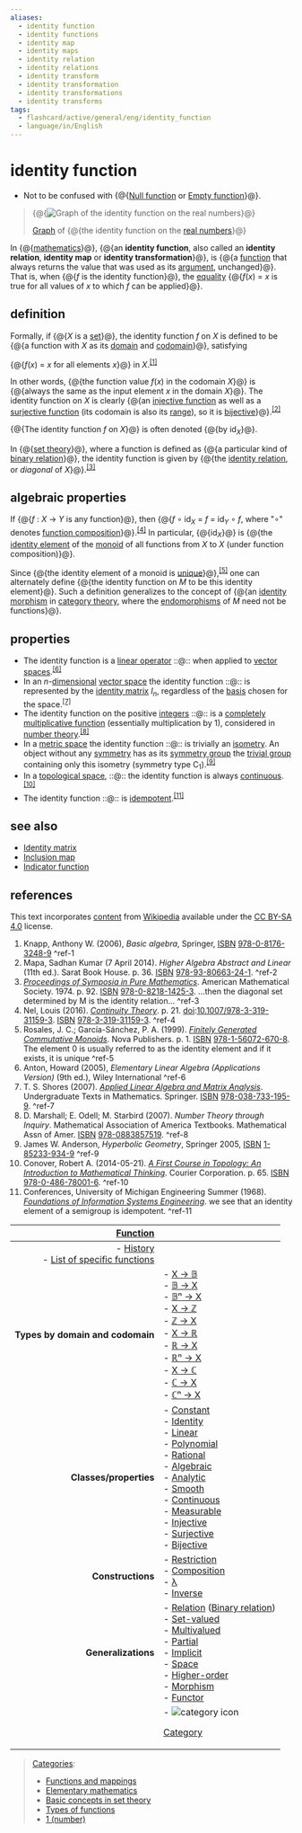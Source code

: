 ```yaml
---
aliases:
  - identity function
  - identity functions
  - identity map
  - identity maps
  - identity relation
  - identity relations
  - identity transform
  - identity transformation
  - identity transformations
  - identity transforms
tags:
  - flashcard/active/general/eng/identity_function
  - language/in/English
---
```


# identity function

- Not to be confused with {@{[Null function](null%20function.md) or [Empty function](empty%20function.md#standard%20functions)}@}. <!--SR:!2026-01-21,272,330-->

> {@{![[Graph](graph%20of%20a%20function.md) of the identity function on the [real numbers](real%20number.md)](../../archives/Wikimedia%20Commons/Function-x.svg)}@}
>
> [Graph](graph%20of%20a%20function.md) of {@{the identity function on the [real numbers](real%20number.md)}@} <!--SR:!2026-02-13,290,330!2026-01-20,271,330-->

In {@{[mathematics](mathematics.md)}@}, {@{an __identity function__, also called an __identity relation__, __identity map__ or __identity transformation__}@}, is {@{a [function](function%20(mathematics).md) that always returns the value that was used as its [argument](argument%20of%20a%20function.md), unchanged}@}. That is, when {@{_f_ is the identity function}@}, the [equality](equality%20(mathematics).md) {@{_f_\(_x_\) = _x_ is true for all values of _x_ to which _f_ can be applied}@}. <!--SR:!2026-02-17,293,330!2026-02-01,278,330!2026-01-04,257,330!2026-02-08,285,330!2026-01-26,276,330-->

## definition

Formally, if {@{_X_ is a [set](set%20(mathematics).md)}@}, the identity function _f_ on _X_ is defined to be {@{a function with _X_ as its [domain](domain%20of%20a%20function.md) and [codomain](codomain.md)}@}, satisfying <!--SR:!2026-01-05,258,330!2026-02-04,281,330-->

{@{_f_\(_x_\) = _x_   for all elements _x_}@} in _X_.<sup>[\[1\]](#^ref-1)</sup> <!--SR:!2026-02-08,285,330-->

In other words, {@{the function value _f_\(_x_\) in the codomain _X_}@} is {@{always the same as the input element _x_ in the domain _X_}@}. The identity function on _X_ is clearly {@{an [injective function](injective%20function.md) as well as a [surjective function](surjective%20function.md) \(its codomain is also its [range](range%20(function).md)\), so it is [bijective](bijection.md)}@}.<sup>[\[2\]](#^ref-2)</sup> <!--SR:!2026-02-11,288,330!2026-02-03,280,330!2027-11-21,776,330-->

{@{The identity function _f_ on _X_}@} is often denoted {@{by id<sub>_X_</sub>}@}. <!--SR:!2026-01-26,276,330!2026-01-15,267,330-->

In {@{[set theory](set%20theory.md)}@}, where a function is defined as {@{a particular kind of [binary relation](binary%20relation.md)}@}, the identity function is given by {@{the [identity relation](identity%20relation.md#particular%20homogeneous%20relations), or _diagonal_ of _X_}@}.<sup>[\[3\]](#^ref-3)</sup> <!--SR:!2026-01-24,274,330!2026-02-12,289,330!2026-02-16,292,330-->

## algebraic properties

If {@{_f_ : _X_ → _Y_ is any function}@}, then {@{_f_ ∘ id<sub>_X_</sub> = _f_ = id<sub>_Y_</sub> ∘ _f_, where "∘" denotes [function composition](function%20composition.md)}@}.<sup>[\[4\]](#^ref-4)</sup> In particular, {@{id<sub>_X_</sub>}@} is {@{the [identity element](identity%20element.md) of the [monoid](monoid.md) of all functions from _X_ to _X_ \(under function composition\)}@}. <!--SR:!2026-02-08,285,330!2026-01-14,266,330!2026-01-31,277,330!2025-11-21,205,310-->

Since {@{the identity element of a monoid is [unique](unique%20(mathematics).md)}@},<sup>[\[5\]](#^ref-5)</sup> one can alternately define {@{the identity function on _M_ to be this identity element}@}. Such a definition generalizes to the concept of {@{an [identity morphism](identity%20morphism.md#identity) in [category theory](category%20theory.md), where the [endomorphisms](endomorphism.md) of _M_ need not be functions}@}. <!--SR:!2026-02-18,294,330!2026-01-25,275,330!2026-02-08,285,330-->

## properties

- The identity function is a [linear operator](linear%20map.md) ::@:: when applied to [vector spaces](vector%20space.md).<sup>[\[6\]](#^ref-6)</sup> <!--SR:!2026-01-03,256,330!2026-01-19,270,330-->
- In an _n_-[dimensional](dimension%20(vector%20space).md) [vector space](vector%20space.md) the identity function ::@:: is represented by the [identity matrix](identity%20matrix.md) _I_<sub>_n_</sub>, regardless of the [basis](basis%20(linear%20algebra).md) chosen for the space.<sup>[\[7\]](#^ref-7)</sup> <!--SR:!2026-02-02,279,330!2027-11-30,783,330-->
- The identity function on the positive [integers](integer.md) ::@:: is a [completely multiplicative function](completely%20multiplicative%20function.md) \(essentially multiplication by 1\), considered in [number theory](number%20theory.md).<sup>[\[8\]](#^ref-8)</sup> <!--SR:!2026-01-16,268,330!2026-02-08,285,330-->
- In a [metric space](metric%20space.md) the identity function ::@:: is trivially an [isometry](isometry.md). An object without any [symmetry](symmetry.md) has as its [symmetry group](symmetry%20group.md) the [trivial group](trivial%20group.md) containing only this isometry \(symmetry type C<sub>1</sub>\).<sup>[\[9\]](#^ref-9)</sup> <!--SR:!2026-02-11,288,330!2027-11-27,781,330-->
- In a [topological space](topological%20space.md), ::@:: the identity function is always [continuous](continuous%20function.md#continuous%20functions%20between%20topological%20spaces).<sup>[\[10\]](#^ref-10)</sup> <!--SR:!2026-01-24,274,330!2026-02-10,287,330-->
- The identity function ::@:: is [idempotent](idempotence.md).<sup>[\[11\]](#^ref-11)</sup> <!--SR:!2026-02-09,286,330!2026-02-15,291,330-->

## see also

- [Identity matrix](identity%20matrix.md)
- [Inclusion map](inclusion%20map.md)
- [Indicator function](indicator%20function.md)

## references

This text incorporates [content](https://en.wikipedia.org/wiki/identity_function) from [Wikipedia](Wikipedia.md) available under the [CC BY-SA 4.0](https://creativecommons.org/licenses/by-sa/4.0/) license.

1. <a id="CITEREFKnapp2006"></a> Knapp, Anthony W. \(2006\), _Basic algebra_, Springer, [ISBN](ISBN%20(identifier).md) [978-0-8176-3248-9](https://en.wikipedia.org/wiki/Special:BookSources/978-0-8176-3248-9) <a id="^ref-1"></a>^ref-1
2. <a id="CITEREFMapa2014"></a> Mapa, Sadhan Kumar \(7 April 2014\). _Higher Algebra Abstract and Linear_ \(11th ed.\). Sarat Book House. p. 36. [ISBN](ISBN%20(identifier).md) [978-93-80663-24-1](https://en.wikipedia.org/wiki/Special:BookSources/978-93-80663-24-1). <a id="^ref-2"></a>^ref-2
3. [_Proceedings of Symposia in Pure Mathematics_](https://books.google.com/books?id=oIFLAQAAIAAJ&q=the+identity+function+is+given+by+the+identity+relation,+or+diagonal). American Mathematical Society. 1974. p. 92. [ISBN](ISBN%20(identifier).md) [978-0-8218-1425-3](https://en.wikipedia.org/wiki/Special:BookSources/978-0-8218-1425-3). ...then the diagonal set determined by M is the identity relation... <a id="^ref-3"></a>^ref-3
4. <a id="CITEREFNel2016"></a> Nel, Louis \(2016\). [_Continuity Theory_](https://books.google.com/books?id=_JdPDAAAQBAJ&pg=PA21). p. 21. [doi](doi%20(identifier).md):[10.1007/978-3-319-31159-3](https://doi.org/10.1007%2F978-3-319-31159-3). [ISBN](ISBN%20(identifier).md) [978-3-319-31159-3](https://en.wikipedia.org/wiki/Special:BookSources/978-3-319-31159-3). <a id="^ref-4"></a>^ref-4
5. <a id="CITEREFRosalesGarcía-Sánchez1999"></a> Rosales, J. C.; García-Sánchez, P. A. \(1999\). [_Finitely Generated Commutative Monoids_](https://books.google.com/books?id=LQsH6m-x8ysC&q=identity+element+of+a+monoid+is+unique&pg=PA1). Nova Publishers. p. 1. [ISBN](ISBN%20(identifier).md) [978-1-56072-670-8](https://en.wikipedia.org/wiki/Special:BookSources/978-1-56072-670-8). The element 0 is usually referred to as the identity element and if it exists, it is unique <a id="^ref-5"></a>^ref-5
6. <a id="CITEREFAnton2005"></a> Anton, Howard \(2005\), _Elementary Linear Algebra \(Applications Version\)_ \(9th ed.\), Wiley International <a id="^ref-6"></a>^ref-6
7. <a id="CITEREFT. S. Shores2007"></a> T. S. Shores \(2007\). [_Applied Linear Algebra and Matrix Analysis_](https://books.google.com/books?id=8qwTb9P-iW8C&q=Matrix+Analysis). Undergraduate Texts in Mathematics. Springer. [ISBN](ISBN%20(identifier).md) [978-038-733-195-9](https://en.wikipedia.org/wiki/Special:BookSources/978-038-733-195-9). <a id="^ref-7"></a>^ref-7
8. <a id="CITEREFD. MarshallE. OdellM. Starbird2007"></a> D. Marshall; E. Odell; M. Starbird \(2007\). _Number Theory through Inquiry_. Mathematical Association of America Textbooks. Mathematical Assn of Amer. [ISBN](ISBN%20(identifier).md) [978-0883857519](https://en.wikipedia.org/wiki/Special:BookSources/978-0883857519). <a id="^ref-8"></a>^ref-8
9. James W. Anderson, _Hyperbolic Geometry_, Springer 2005, [ISBN](ISBN%20(identifier).md) [1-85233-934-9](https://en.wikipedia.org/wiki/Special:BookSources/1-85233-934-9) <a id="^ref-9"></a>^ref-9
10. <a id="CITEREFConover2014"></a> Conover, Robert A. \(2014-05-21\). [_A First Course in Topology: An Introduction to Mathematical Thinking_](https://books.google.com/books?id=KCziAgAAQBAJ&q=identity+function+is+always+continuous&pg=PA65). Courier Corporation. p. 65. [ISBN](ISBN%20(identifier).md) [978-0-486-78001-6](https://en.wikipedia.org/wiki/Special:BookSources/978-0-486-78001-6). <a id="^ref-10"></a>^ref-10
11. <a id="CITEREFConferences1968"></a> Conferences, University of Michigan Engineering Summer \(1968\). [_Foundations of Information Systems Engineering_](https://books.google.com/books?id=AvAfAAAAMAAJ&q=The+identity+function+is+idempotent.). we see that an identity element of a semigroup is idempotent. <a id="^ref-11"></a>^ref-11

| <!-- hide <p> - [v](https://en.wikipedia.org/wiki/Template:Functions%20navbox) <br/> - [t](https://en.wikipedia.org/wiki/Template%20talk:Functions%20navbox) <br/> - [e](https://en.wikipedia.org/wiki/Special:EditPage/Template%3AFunctions%20navbox) <p>  <p>  <br/> --> [Function](function%20(mathematics).md) |                                                                                                                                                                                                                                                                                                                                                                                                                                                                                                                                                             |
| ------------------------------------------------------------------------------------------------------------------------------------------------------------------------------------------------------------------------------------------------------------------------------------------------------------------:| ----------------------------------------------------------------------------------------------------------------------------------------------------------------------------------------------------------------------------------------------------------------------------------------------------------------------------------------------------------------------------------------------------------------------------------------------------------------------------------------------------------------------------------------------------------- |
| - [History](history%20of%20the%20function%20concept.md) <br/> - [List of specific functions](list%20of%20mathematical%20functions.md)                                                                                                                                                                              |                                                                                                                                                                                                                                                                                                                                                                                                                                                                                                                                                             |
| __Types by domain and codomain__                                                                                                                                                                                                                                                                                   | - [X → 𝔹](Boolean-valued%20function.md) <br/> - [𝔹 → X](ordered%20pair.md) <br/> - [𝔹ⁿ → X](Boolean%20function.md) <br/> - [X → ℤ](integer-valued%20function.md) <br/> - [ℤ → X](sequence.md) <br/> - [X → ℝ](real-valued%20function.md) <br/> - [ℝ → X](function%20of%20a%20real%20variable.md) <br/> - [ℝⁿ → X](function%20of%20several%20real%20variables.md) <br/> - [X → ℂ](complex-valued%20function.md) <br/> - [ℂ → X](function%20of%20a%20complex%20variable.md) <br/> - [ℂⁿ → X](function%20of%20several%20complex%20variables.md)             |
| __Classes/properties__                                                                                                                                                                                                                                                                                             | - [Constant](constant%20function.md) <br/> - [Identity](identity%20function.md) <br/> - [Linear](linear%20map.md) <br/> - [Polynomial](polynomial.md) <br/> - [Rational](rational%20function.md) <br/> - [Algebraic](algebraic%20function.md) <br/> - [Analytic](analytic%20function.md) <br/> - [Smooth](smooth%20function.md) <br/> - [Continuous](continuous%20function.md) <br/> - [Measurable](measurable%20function.md) <br/> - [Injective](injective%20function.md) <br/> - [Surjective](surjective%20function.md) <br/> - [Bijective](bijection.md) |
| __Constructions__                                                                                                                                                                                                                                                                                                  | - [Restriction](restriction%20(mathematics).md) <br/> - [Composition](function%20composition.md) <br/> - [λ](lambda%20calculus.md) <br/> - [Inverse](inverse%20function.md)                                                                                                                                                                                                                                                                                                                                                                                 |
| __Generalizations__                                                                                                                                                                                                                                                                                                | - [Relation](relation%20(mathematics).md) \([Binary relation](binary%20relation.md)\) <br/> - [Set-valued](set-valued%20function.md) <br/> - [Multivalued](multivalued%20function.md) <br/> - [Partial](partial%20function.md) <br/> - [Implicit](implicit%20function.md) <br/> - [Space](function%20space.md) <br/> - [Higher-order](higher-order%20function.md) <br/> - [Morphism](morphism.md) <br/> - [Functor](functor.md)                                                                                                                             |
|                                                                                                                                                                                                                                                                                                                    | - ![category icon](../../archives/Wikimedia%20Commons/Symbol%20category%20class.svg) <p>  [Category](https://en.wikipedia.org/wiki/Category:Functions)                                                                                                                                                                                                                                                                                                                                                                                                      |

> [Categories](https://en.wikipedia.org/wiki/Help:Category):
>
> - [Functions and mappings](https://en.wikipedia.org/wiki/Category:Functions%20and%20mappings)
> - [Elementary mathematics](https://en.wikipedia.org/wiki/Category:Elementary%20mathematics)
> - [Basic concepts in set theory](https://en.wikipedia.org/wiki/Category:Basic%20concepts%20in%20set%20theory)
> - [Types of functions](https://en.wikipedia.org/wiki/Category:Types%20of%20functions)
> - [1 \(number\)](https://en.wikipedia.org/wiki/Category:1%20%28number%29)

